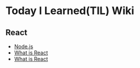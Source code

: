 # Today I Learned(TIL) Wiki

## React

* [Node.js](https://github.com/SunnyIndustry/TIL/blob/main/React/node.js.md) 
* [What is React](https://github.com/SunnyIndustry/TIL/blob/main/React/What%20is%20React%3F.md)
* [What is React](https://github.com/SunnyIndustry/TIL/blob/main/React/jsx.md
)




















    

